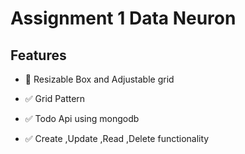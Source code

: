 # Assignment 1 Data Neuron

## Features

* &#x1F680; Resizable Box and Adjustable grid

* :white_check_mark: Grid Pattern

* :white_check_mark: Todo Api using mongodb

* :white_check_mark: Create ,Update ,Read ,Delete functionality
